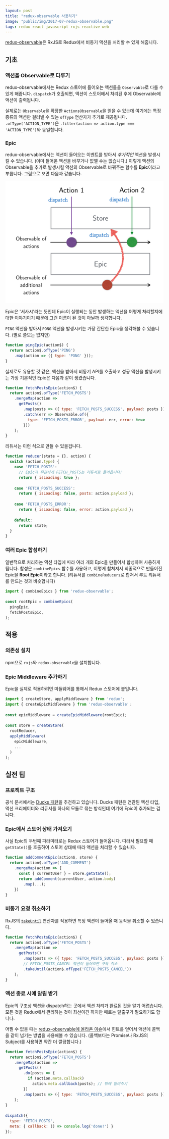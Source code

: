 ```yaml
---
layout: post
title: "redux-observable 사용하기"
image: "public/img/2017-07-redux-observable.png"
tags: redux react javascript rxjs reactive web
---
```


[redux-observable](https://redux-observable.js.org/)은 RxJS로 Redux에서 비동기 액션을 처리할 수 있게 해줍니다.


## 기초


### 액션을 Observable로 다루기

redux-observable에서는 Redux 스토어에 들어오는 액션들을 `Observable`로 다룰 수 있게 해줍니다. `dispatch`가 호출되면, 액션이 스토어에서 처리된 후에 Observable에 액션이 출력됩니다.

실제로는 `Observable`을 확장한 `ActionsObservable`을 얻을 수 있는데 여기에는 특정 종류의 액션만 걸러낼 수 있는 `ofType` 연산자가 추가로 제공됩니다. `.ofType('ACTION_TYPE')`은 `.filter(action => action.type === 'ACTION_TYPE')`와 동일합니다.


### Epic

redux-observable에서는 액션이 들어오는 이벤트를 받아서 *추가적인* 액션을 발생시킬 수 있습니다. (이미 들어온 액션을 바꾸거나 없앨 수는 없습니다.) 이렇게 액션의 Observable을 추가로 발생시킬 액션의 Observable로 바꿔주는 함수를 **Epic**이라고 부릅니다. 그림으로 보면 다음과 같습니다.

![그림](/public/img/2017-07-redux-observable-diagram.png)

Epic은 '서사시'라는 뜻인데 Epic이 실행되는 동안 발생하는 액션을 어떻게 처리할지에 대한 이야기이기 때문에 그런 이름이 된 것이 아닐까 생각합니다.

`PING` 액션을 받아서 `PONG` 액션을 발생시키는 가장 간단한 Epic을 생각해볼 수 있습니다. (별로 쓸모는 없지만)

```js
function pingEpic(action$) {
  return action$.ofType('PING')
    .map(action => ({ type: 'PONG' }));
}
```

실제로도 유용할 것 같은, 액션을 받아서 비동기 API를 호출하고 성공 액션을 발생시키는 가장 기본적인 Epic은 다음과 같이 생겼습니다.

```js
function fetchPostsEpic(action$) {
  return action$.ofType('FETCH_POSTS')
    .mergeMap(action =>
      getPosts()
        .map(posts => ({ type: 'FETCH_POSTS_SUCCESS', payload: posts }))
        .catch(err => Observable.of({
          type: 'FETCH_POSTS_ERROR', payload: err, error: true
        }))
    );
}
```

리듀서는 이런 식으로 만들 수 있을겁니다.

```js
function reducer(state = {}, action) {
  switch (action.type) {
    case 'FETCH_POSTS':
      // Epic과 무관하게 FETCH_POSTS는 리듀서로 들어옵니다!
      return { isLoading: true };

    case 'FETCH_POSTS_SUCCESS':
      return { isLoading: false, posts: action.payload };

    case 'FETCH_POSTS_ERROR':
      return { isLoading: false, error: action.payload };

    default:
      return state;
  }
}
```


### 여러 Epic 합성하기

일반적으로 처리하는 액션 타입에 따라 여러 개의 Epic을 만들어서 합성하여 사용하게 됩니다. 합성은 `combineEpics` 함수를 사용하고, 이렇게 합쳐져서 최종적으로 만들어진 Epic을 **Root Epic**이라고 합니다. (리듀서를 `combineReducers`로 합쳐서 루트 리듀서를 만드는 것과 비슷합니다)

```js
import { combineEpics } from 'redux-observable';

const rootEpic = combineEpics(
  pingEpic,
  fetchPostsEpic,
);
```


## 적용

### 의존성 설치

npm으로 `rxjs`와 `redux-observable`을 설치합니다.


### Epic Middleware 추가하기

Epic을 실제로 적용하려면 미들웨어를 통해서 Redux 스토어에 붙입니다.

```js
import { createStore, applyMiddleware } from 'redux';
import { createEpicMiddleware } from 'redux-observable';

const epicMiddleware = createEpicMiddleware(rootEpic);

const store = createStore(
  rootReducer,
  applyMiddleware(
    epicMiddleware,
    ...
  )
);
```



## 실전 팁


### 프로젝트 구조

공식 문서에서는 [Ducks 패턴](https://github.com/erikras/ducks-modular-redux)을 추천하고 있습니다. Ducks 패턴은 연관된 액션 타입, 액션 크리에이터와 리듀서를 하나의 모듈로 묶는 방식인데 여기에 Epic이 추가되는 겁니다.


### Epic에서 스토어 상태 가져오기

사실 Epic의 두번째 파라미터로는 Redux 스토어가 들어옵니다. 따라서 필요할 때 `getState()`를 호출하여 스토어 상태에 따라 액션을 처리할 수 있습니다.

```js
function addCommentEpic(action$, store) {
  return action$.ofType('ADD_COMMENT')
    .mergeMap(action => {
      const { currentUser } = store.getState();
      return addComment(currentUser, action.body)
        .map(...);
    })
}
```


### 비동기 요청 취소하기

RxJS의 [`takeUntil`](http://reactivex.io/rxjs/class/es6/Observable.js~Observable.html#instance-method-takeUntil) 연산자를 적용하면 특정 액션이 들어올 때 동작을 취소할 수 있습니다.

```js
function fetchPostsEpic(action$) {
  return action$.ofType('FETCH_POSTS')
    .mergeMap(action =>
      getPosts()
        .map(posts => ({ type: 'FETCH_POSTS_SUCCESS', payload: posts }))
        // FETCH_POSTS_CANCEL 액션이 들어오면 구독 취소
        .takeUntil(action$.ofType('FETCH_POSTS_CANCEL'))
    );
}
```

### 액션 종료 시에 알림 받기

Epic의 구조상 액션을 dispatch하는 곳에서 액션 처리가 완료된 것을 알기 어렵습니다. 모든 것을 Redux에서 관리하는 것이 최선이긴 하지만 때로는 탈출구가 필요하기도 합니다.

어쩔 수 없을 때는 [redux-observable에 올라온 이슈](https://github.com/redux-observable/redux-observable/issues/90#issuecomment-237331721)에서 힌트를 얻어서 액션에 콜백을 같이 넘기는 방법을 사용해볼 수 있습니다. (콜백보다는 Promise나 RxJS의 Subject를 사용하면 약간 더 깔끔합니다.)

```js
function fetchPostsEpic(action$) {
  return action$.ofType('FETCH_POSTS')
    .mergeMap(action =>
      getPosts()
        .do(posts => {
          if (action.meta.callback)
            action.meta.callback(posts); // 밖에 알려주기
        })
        .map(posts => ({ type: 'FETCH_POSTS_SUCCESS', payload: posts }))
    );
}

dispatch({
  type: 'FETCH_POSTS',
  meta: { callback: () => console.log('done!') }
});
```
